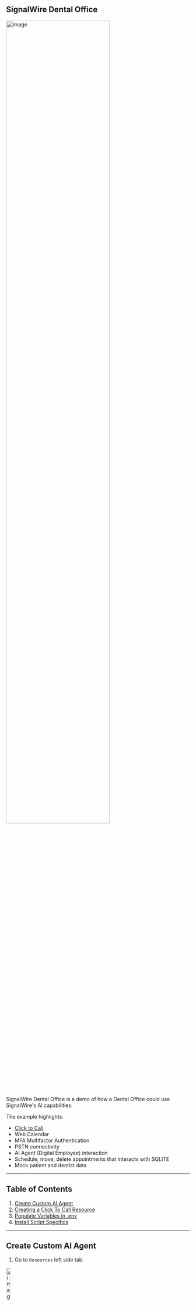 SignalWire Dental Office
----------------

<img src="https://github.com/user-attachments/assets/b71a75e4-5aa4-422b-bcd7-4502036fe429" alt="image" style="width:75%;">


SignalWire Dental Office is a demo of how a Dental Office could use SignalWire's AI capabilities.

The example highlights:

* [Click to Call](https://developer.signalwire.com/tools/c2c/technical-reference#methods)
* Web Calendar
* MFA Multifactor Authentication
* PSTN connectivity
* AI Agent (Digital Employee) interaction
* Schedule, move, delete appointments that interacts with SQLITE
* Mock patient and dentist data

---

## Table of Contents

1. [Create Custom AI Agent](#Create-Custom-AI-Agent)
2. [Creating a Click To Call Resource](#Creating-a-Click-To-Call-Resource)
3. [Populate Variables in .env](#Populate-Variables-in-env)
4. [Install Script Specifics](#Install-Script-Specifics)


---

## Create Custom AI Agent

1. Go to `Resources` left side tab.

<img src="https://github.com/user-attachments/assets/b5dd5804-207a-42b0-a22c-f4575bd3a225" alt="image" style="width:15%;">


2. Click the button `Add New`

<img src="https://github.com/user-attachments/assets/07eea87d-b2fc-4a92-8c7a-dfb97c462eaa" alt="image" style="width:15%;">


3. Choose `AI Agent`

<img src="https://github.com/user-attachments/assets/a0dc60a6-a871-402c-8ec7-07da15e8113e" alt="image" style="width:50%;">


4. Choose `Custom AI Agent`

<img src="https://github.com/user-attachments/assets/a5ee97ff-3d06-4c10-86a7-ba6c6422d99b" alt="image" style="width:50%;">


5. Click the `functions` tab

<img src="https://github.com/user-attachments/assets/041c2e7c-3187-4c6d-adf4-4e87c1f1f3af" alt="image" style="width:50%;">



6. Enter the URL in the search box. In this example we are using NGROK. https://admin:password@test.ngrok-free.app/swaig

<img src="https://github.com/user-attachments/assets/e83fb060-4444-46b3-a5a2-3cf4e643a701" alt="image" style="width:50%;">


7. Click the checkbox to enable the functions. Then click the `create` button.


<img src="https://github.com/user-attachments/assets/f4073afa-4b54-4cda-a807-71ddc697acb3" alt="image" style="width:50%;">


8. Then click the `save` button.

<img src="https://github.com/user-attachments/assets/528c5188-19db-4460-b8de-ee4d11bda4fe" alt="image" style="width:50%;">



## Creating a Click To Call Resource

From the SignalWire dashboard:

1. Click Tools at the bottom left menu, then Click To Call

<img src="https://github.com/user-attachments/assets/1662fc43-d20c-4479-b221-c26038f83daf" alt="image" style="width:10%;">


2. Click + Add

<img src="https://github.com/user-attachments/assets/26876fbf-e8ed-4c06-9177-9ad27d5c7b53" alt="image" style="width:10%;">

3. Choose and select the Resource

<img src="https://github.com/user-attachments/assets/5e1a9a6e-d7e9-445a-b413-06d79b3e83d2" alt="image" style="width:50%;">


4. Click the word Add

<img src="https://github.com/user-attachments/assets/02adb341-dc2d-448c-aa09-34b03a19e508" alt="image" style="width:50%;">

5. You now have a click to call widget

<img src="https://github.com/user-attachments/assets/0dfcaccb-e13c-4c7c-bd3f-c8b34444fed9" alt="image" style="width:50%;">


## Populate Variables in env

The setup script will output a .env file that you will populate with credentials and API keys.


```
HTTP_USERNAME=admin
HTTP_PASSWORD=password
SIGNALWIRE_PROJECT_ID=
SIGNALWIRE_TOKEN=
SIGNALWIRE_SPACE=
FROM_NUMBER=
C2C_ADDRESS=
C2C_API_KEY=
NGROK_DOMAIN=
NGROK_PATH=/usr/local/bin/ngrok
NGROK_AUTH_TOKEN=
```


* `HTTP_USERNAME` HTTP username that is used in the dashboard endpoint SWML URL.
* `HTTP_PASSWORD` HTTP password that is used in the dashboard endpoint SWML URL.
* `SIGNALWIRE_PROJECT_ID` Your SignalWire Project ID. This is found in the dashboard.
* `SIGNALWIRE_TOKEN` Your SignalWire Token (API Key). This is generated in the dashboard under API.
* `SignalWire Space` This is your subdomain name. For example: hxxps://subdomain.signalwire.com.
* `FROM_NUMBER` This is a phone number from your SignalWire dashboard and is project specific.
* `C2C_ADDRESS` This is the address that is created when you create a Click To Call resource widget.
  *  This is found under Tools > Click To Call > Then click on the widget.
  *  Use the Address. In this example you would use `dental-office-kihyn`

<img src="https://github.com/user-attachments/assets/ae05c14d-dd58-410c-a513-9ef141c9b6db" alt="image" style="width:50%;">

* `C2C_API_KEY` Use the Copy Token (Key)
* `NGROK_DOMAIN` Use if you have a custom NGROK domain
* `NGROK_PATH` Edit this if your ngrok path is different.
* `NGROK_AUTH_TOKEN` Use the token from the NGROK dashboard.



## Install Script Specifics

### Script Header and Directory Structure
- **File**: None (just creates directories)
- **Content**: `mkdir -p dental_app/templates dental_app/static/css dental_app/static/js`

### Create schema.sql
- **File**: `dental_app/schema.sql`
- **Content**: Defines tables (`patients`, `dentists`, `appointments`, `visits`).

### Create index.html
- **File**: `dental_app/templates/index.html`
- **Content**: Calendar UI with links to add/manage appointments.

### Create add_appointment.html
- **File**: `dental_app/templates/add_appointment.html`
- **Content**: Form for adding appointments via web UI.
- This is for the web interface, not SWAIG endpoints.

### Create move_appointment.html
- **File**: `dental_app/templates/move_appointment.html`
- **Content**: Form for moving appointments via web UI.
- Web UI only.

### Create admin_dentists.html
- **File**: `dental_app/templates/admin_dentists.html`
- **Content**: Manage dentists UI.
- Dentist management UI, not SWAIG-related.

### Create admin_add_dentist.html
- **File**: `dental_app/templates/admin_add_dentist.html`
- **Content**: Add dentist form.
- Web UI only.

### Create admin_edit_dentist.html
- **File**: `dental_app/templates/admin_edit_dentist.html`
- **Content**: Edit dentist form.
- Web UI only.

### Create admin_patients.html
- **File**: `dental_app/templates/admin_patients.html`
- **Content**: Manage patients UI.
- Web UI only.

### Create admin_add_patient.html
- **File**: `dental_app/templates/admin_add_patient.html`
- **Content**: Add patient form.
- Web UI only.

### Create admin_edit_patient.html
- **File**: `dental_app/templates/admin_edit_patient.html`
- **Content**: Edit patient form.
- Web UI only.

### Create admin_add_appointment.html
- **File**: `dental_app/templates/admin_add_appointment.html`
- **Content**: Add appointment form for admin UI.
- Web UI only.

### Create admin_patient_visits.html
- **File**: `dental_app/templates/admin_patient_visits.html`
- **Content**: View patient visits and appointments UI.
- Web UI only.

### Create admin_add_patient_visit.html
- **File**: `dental_app/templates/admin_add_patient_visit.html`
- **Content**: Add patient visit form.
- Web UI only.

### Create debug_db.html
- **File**: `dental_app/templates/debug_db.html`
- **Content**: Debug database view UI.
- Web UI only.

### Create generate_token.html
- **File**: `dental_app/templates/generate_token.html`
- **Content**: Token generation UI.
- Web UI only.

### Create create_fake_data.py
- **File**: `dental_app/create_fake_data.py`
- **Content**: Generates fake data with E.164 phone numbers.

### Create init_db.py
- **File**: `dental_app/init_db.py`
- **Content**: Initializes the database with `schema.sql`.

### Create app.py
- **File**: `dental_app/app.py`
- **Content**: Main Flask app with SWAIG endpoints.

### Create requirements.txt
- **File**: `dental_app/requirements.txt`
- **Content**: Lists Python dependencies (`flask`, `signalwire-swaig`, etc.).

### Setup Commands
- **File**: None (just commands)
- **Content**: Sets up venv, installs requirements, runs `init_db.py` and `create_fake_data.py`.
